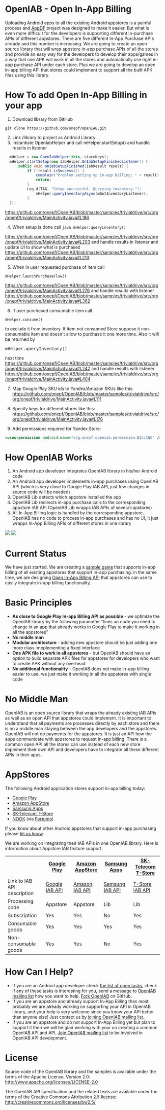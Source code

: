 OpenIAB - Open In-App Billing
=====

Uploading Android apps to all the existing Android appstores is a painful process and [AppDF](/onepf/AppDF) 
project was designed to make it easier. But what is even more difficult for the developers is 
supporting different in-purchase APIs of different appstores. There are five different In-App Purchase APIs 
already and this number is increasing. We are going to create an open source library that will wrap 
appstore in-app purchase APIs of all the stores and provide an easy way for the developers to develop 
their apps/games in a way that one APK will work in all the stores and automatically use right in-app 
purchase API under each store. Plus we are going to develop an open in-app billing API that stores 
could implement to support all the built APK files using this library.

How To add Open In-App Billing in your app
=====
1. Download library from GitHub
```
git clone https://github.com/onepf/OpenIAB.git
```
2. Link /library to project as Android Library
3. Instantiate OpenIabHelper  and call mHelper.startSetup() and handle results in listener
```java
  mHelper = new OpenIabHelper(this, storeKeys);
  mHelper.startSetup(new IabHelper.OnIabSetupFinishedListener() {
      public void onIabSetupFinished(IabResult result) {
          if (!result.isSuccess()) {
              complain("Problem setting up in-app billing: " + result);
              return;
          }
          Log.d(TAG, "Setup successful. Querying inventory.");
              mHelper.queryInventoryAsync(mGotInventoryListener);
          }
  });
```
https://github.com/onepf/OpenIAB/blob/master/samples/trivialdrive/src/org/onepf/trivialdrive/MainActivity.java#L186

4. When setup is done call  ```java mHelper.queryInventory() ```

https://github.com/onepf/OpenIAB/blob/master/samples/trivialdrive/src/org/onepf/trivialdrive/MainActivity.java#L203
and handle results in listener and update UI to show what is purchased
https://github.com/onepf/OpenIAB/blob/master/samples/trivialdrive/src/org/onepf/trivialdrive/MainActivity.java#L210

5. When in user requested purchase of item call 
```
mHelper.launchPurchaseFlow()
```
https://github.com/onepf/OpenIAB/blob/master/samples/trivialdrive/src/org/onepf/trivialdrive/MainActivity.java#L276
and handle results with listener
https://github.com/onepf/OpenIAB/blob/master/samples/trivialdrive/src/org/onepf/trivialdrive/MainActivity.java#L362

6. If user purchased consumable item call 
```
mHelper.consume()
``` 
to exclude it from inventory. If item not consumed Store suppose it non-consumable item and doesn't allow to purchase it one more time. Also it will be returned by <pre>mHelper.queryInventory()</pre> next time
https://github.com/onepf/OpenIAB/blob/master/samples/trivialdrive/src/org/onepf/trivialdrive/MainActivity.java#L242
and handle results with listener
https://github.com/onepf/OpenIAB/blob/master/samples/trivialdrive/src/org/onepf/trivialdrive/MainActivity.java#L404

7. Map Google Play SKU ids to Yandex/Amazon SKUs like this:
https://github.com/onepf/OpenIAB/blob/master/samples/trivialdrive/src/org/onepf/trivialdrive/MainActivity.java#L111

8. Specify keys for different stores like this:
https://github.com/onepf/OpenIAB/blob/master/samples/trivialdrive/src/org/onepf/trivialdrive/MainActivity.java#L176

9. Add permissions required for Yandex.Store:
```xml
<uses-permission android:name="org.onepf.openiab.permission.BILLING" />
```


How OpenIAB Works
=====
1. An Android app developer integrates OpenIAB library in his/her Android code 
2. An Android app developer implements in-app purchases using OpenIAB API (which is very close to Google Play IAB API, just few changes in source code will be needed) 
3. OpenIAB Lib detects which appstore installed the app 
4. OpenIAB Lib redirects in-app purchase calls to the corresponding appstore IAB API (OpenIAB Lib wrapps IAB APIs of severall apstores) 
5. All In-App Billing logic is handled by the corresponding appstore, OpenIAB has no code to process in-app purchases and has no UI, it just wrapps In-App Billing APIs of different stores in one library 

<img src="http://www.onepf.org/img/openiabdiagram1.png">

<img src="http://www.onepf.org/img/openiabdiagram2.png">

Current Status
=====
We have just started. We are creating a [sample game](/onepf/OpenIAB/tree/master/samples/trivialdrive) that supports in-app billing of all existing appstores that support in-app purchasing. In the same time, we are designing 
[Open In-App Billing API](http://www.github.com/onepf/OpenIAB/blob/master/specification/openms_spec_1_0.md) that appstores can use to easily integrate in-app billing functionality.

Basic Principles
=====
* **As close to Google Play In-app Billing API as possible** - we optimize the OpenIAB library by the following parameter "lines on code you need to change in an app that already works in Google Play to make it working in all the appstores"
* **No middle man**
* **Modular architecture** - adding new appstore should be just adding one more class imeplementing a fixed interface
* **One APK file to work in all appstores** - but OpenIAB should have an option to build separate APK files for appstores for developers who want to create APK without any overhead
* **No additional functionality** - OpenIAB does not make in-app billing easier to use, we just make it working in all the appstores with single code

No Middle Man
=====
OpenIAB is an open source library that wraps the already existing IAB APIs as well as an open API that 
appstores could implement. It is important to understand that all payments are processes directly by 
each store and there is no a middle man staying between the app developers and the appstores. 
OpenIAB will not do payments for the appstores. It is just an API how the apps communicate with 
appstores to request in-app billing. There is a common open API all the stores can use instead of 
each new store implement their own API and developers have to integrate all these different APIs in their apps.

AppStores
=====
The following Android application stores support in-app billing today:
 * [Google Play](https://play.google.com/apps/publish/)
 * [Amazon AppStore](https://developer.amazon.com/welcome.html)
 * [Samsung Apps](http://seller.samsungapps.com/)
 * [SK-Telecom T-Store](http://dev.tstore.co.kr/devpoc/main/main.omp)
 * [NOOK](https://nookdeveloper.barnesandnoble.com/) (via [Fortumo](http://smsfortumo.ru/))
 
If you know about other Android appstores that support in-app purchasing 
please [let us know](http://groups.google.com/group/opf_openiab).

We are working on integrating their IAB APIs in one OpenIAB library. Here is information about
Appstore IAB feature support:
<table>
  <tr>
    <th></th>
    <th><a href="https://play.google.com/apps/publish/">Google Play</a></th>
    <th><a href="https://developer.amazon.com/welcome.html">Amazon AppStore</a></th>
    <th><a href="http://seller.samsungapps.com/">Samsung Apps</a></th>
    <th><a href="http://dev.tstore.co.kr/devpoc/main/main.omp">SK-Telecom T-Store</a></th>
  </tr>
  <tr>
    <td>Link to IAB API description</td>
    <td><a href="http://developer.android.com/google/play/billing/index.html">Google IAB API</a></td>
    <td><a href="https://developer.amazon.com/sdk/in-app-purchasing.html">Amazon IAB API</a></td>
    <td><a href="http://developer.samsung.com/android/tools-sdks/In-App-Purchase-Library">Samsung IAB API</a></td>
    <td><a href="http://dev.tstore.co.kr/devpoc/guide/guideProd.omp#a1_5">T-Store IAB API</a></td>
  </tr>
  <tr>
    <td>Processing code</td>
    <td>Appstore</td>
    <td>Appstore</td>
    <td>Lib</td>
    <td>Lib</td>
  </tr>
  <tr>
    <td>Subscription</td>
    <td>Yes</td>
    <td>Yes</td>
    <td>No</td>
    <td>Yes</td>
  </tr>
  <tr>
    <td>Consumable goods</td>
    <td>Yes</td>
    <td>Yes</td>
    <td>Yes</td>
    <td>Yes</td>
  </tr>
  <tr>
    <td>Non-consumable goods</td>
    <td>Yes</td>
    <td>Yes</td>
    <td>No</td>
    <td>Yes</td>
  </tr>
</table>

How Can I Help?
=====
* If you are an Android app developer check <a href="https://github.com/onepf/OpenIAB/issues?labels=open+tasks&state=open">the list of open tasks</a>, check if any of these tasks is interesting for you, send a message to <a href="http://groups.google.com/group/opf_openiab">OpenIAB mailing list</a> how you want to help. <a href="https://github.com/onepf/OpenIAB">Fork OpenIAB</a> on GitHub. 
* If you are an appstore and already support In-App Billing then most probably we are already working on supporting your API in OpenIAB library, and your help is very welcome since you know your API better than anyone else! Just contact us by <a href="http://groups.google.com/group/opf_openiab">joining OpenIAB mailing list</a>. 
* If you are an appstore and do not support In-App Billing yet but plan to support it then we will be glad working with your on creating a common OpenIAB API and API. <a href="http://groups.google.com/group/opf_openiab">Join OpenIAB mailing list</a> to be involved in OpenIAB API development. 

License
=====
Source code of the OpenIAB library and the samples is available under the terms of the Apache License, Version 2.0:  
http://www.apache.org/licenses/LICENSE-2.0

The OpenIAB API specification and the related texts are available under the terms of the Creative Commons Attribution 2.5 license:  
http://creativecommons.org/licenses/by/2.5/

